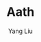 ---
title: "Aath"
github: https://github.com/lewis-geek/hexo-theme-Aath
demo: http://lewis.suclub.cn/
author: Yang Liu
ssg:
  - Hexo
cms:
  - No Cms
---